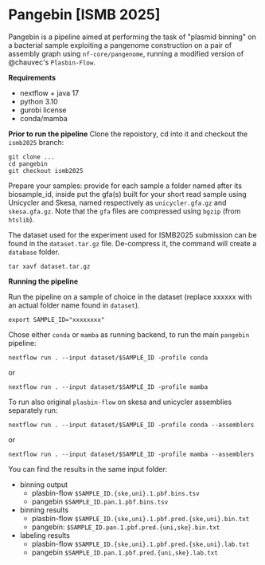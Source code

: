 # Pangebin [ISMB 2025]

Pangebin is a pipeline aimed at performing the task of "plasmid binning" on a bacterial sample
exploiting a pangenome construction on a pair of assembly graph using `nf-core/pangenome`,
running a modified version of @chauvec's `Plasbin-Flow`.

**Requirements**
- nextflow + java 17
- python 3.10
- gurobi license
- conda/mamba

**Prior to run the pipeline**
Clone the repoistory, cd into it and checkout the `ismb2025` branch:
```
git clone ...
cd pangebin
git checkout ismb2025
```

Prepare your samples: provide for each sample a folder named after its biosample_id,
inside put the gfa(s) built for your short read sample using Unicycler and Skesa, named
respectively as `unicycler.gfa.gz` and `skesa.gfa.gz`.
Note that the `gfa` files are compressed using `bgzip` (from `htslib`).

The dataset used for the experiment used for ISMB2025 submission can be found in the `dataset.tar.gz` file.
De-compress it, the command will create a `database` folder.
```
tar xavf dataset.tar.gz
```
<!-- Moreover, you can find the whole dataset (complete of intermediate and output files) at ...
```
tar xvf dataset-whole.tar.gz --directory=./dataset-processed
``` -->
**Running the pipeline**


Run the pipeline on a sample of choice in the dataset (replace xxxxxx with an actual folder name found in `dataset`).
```
export SAMPLE_ID="xxxxxxxx"
```

Chose either `conda` or `mamba` as running backend, to run the main `pangebin` pipeline:
```
nextflow run . --input dataset/$SAMPLE_ID -profile conda
```
or 
```
nextflow run . --input dataset/$SAMPLE_ID -profile mamba
```

To run also original `plasbin-flow` on skesa and unicycler assemblies separately run:
```
nextflow run . --input dataset/$SAMPLE_ID -profile conda --assemblers
```
or
```
nextflow run . --input dataset/$SAMPLE_ID -profile mamba --assemblers
```
You can find the results in the same input folder:
- binning output
     - plasbin-flow `$SAMPLE_ID.{ske,uni}.1.pbf.bins.tsv`
     - pangebin `$SAMPLE_ID.pan.1.pbf.bins.tsv`
- binning results 
     - plasbin-flow `$SAMPLE_ID.{ske,uni}.1.pbf.pred.{ske,uni}.bin.txt`
     - pangebin: `$SAMPLE_ID.pan.1.pbf.pred.{uni,ske}.bin.txt`
- labeling results
     - plasbin-flow `$SAMPLE_ID.{ske,uni}.1.pbf.pred.{ske,uni}.lab.txt`
     - pangebin `$SAMPLE_ID.pan.1.pbf.pred.{uni,ske}.lab.txt`
